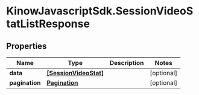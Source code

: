 # KinowJavascriptSdk.SessionVideoStatListResponse

## Properties
Name | Type | Description | Notes
------------ | ------------- | ------------- | -------------
**data** | [**[SessionVideoStat]**](SessionVideoStat.md) |  | [optional] 
**pagination** | [**Pagination**](Pagination.md) |  | [optional] 


